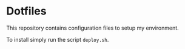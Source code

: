 # Dotfiles

This repository contains configuration files to setup my environment.

To install simply run the script `deploy.sh`.
